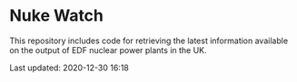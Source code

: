 # Nuke Watch

This repository includes code for retrieving the latest information available on the output of EDF nuclear power plants in the UK.

Last updated: 2020-12-30 16:18
